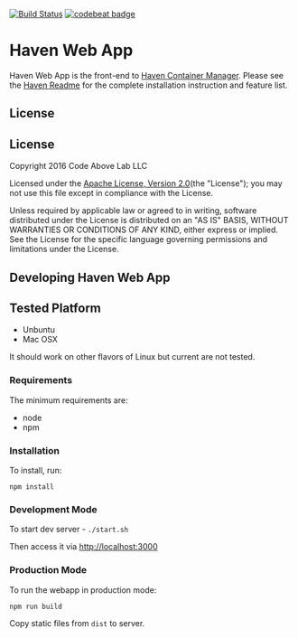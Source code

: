 [![Build Status](https://travis-ci.org/codeabovelab/haven-ui.svg?branch=master)](https://travis-ci.org/codeabovelab/haven-ui) 
[![codebeat badge](https://codebeat.co/badges/119e9dc4-47de-4611-8c8d-26b7e5a7c980)](https://codebeat.co/projects/github-com-codeabovelab-haven-ui)
# Haven Web App
Haven Web App is the front-end to [Haven Container Manager](https://github.com/codeabovelab/haven-platform). Please see the [Haven Readme](https://github.com/codeabovelab/haven-platform/blob/master/README.md) for the complete installation instruction and feature list.

## License

License
-------
Copyright 2016 Code Above Lab LLC

Licensed under the [Apache License, Version 2.0](http://www.apache.org/licenses/LICENSE-2.0)(the "License");
you may not use this file except in compliance with the License.

Unless required by applicable law or agreed to in writing, software
distributed under the License is distributed on an "AS IS" BASIS,
WITHOUT WARRANTIES OR CONDITIONS OF ANY KIND, either express or implied.
See the License for the specific language governing permissions and
limitations under the License.

## Developing Haven Web App

## Tested Platform

* Unbuntu
* Mac OSX 

It should work on other flavors of Linux but current are not tested.  

### Requirements

The minimum requirements are:

* node
* npm

### Installation

To install, run: 

`npm install`

### Development Mode

To start dev server - `./start.sh`

Then access it via [http://localhost:3000](http://localhost:3000)

### Production Mode

To run the webapp in production mode:

`npm run build`

Copy static files from `dist` to server.
